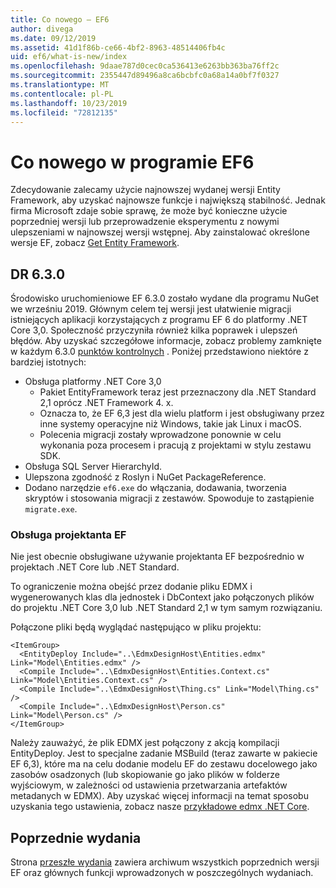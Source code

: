 ```yaml
---
title: Co nowego — EF6
author: divega
ms.date: 09/12/2019
ms.assetid: 41d1f86b-ce66-4bf2-8963-48514406fb4c
uid: ef6/what-is-new/index
ms.openlocfilehash: 9daae787d0cec0ca536413e6263bb363ba76ff2c
ms.sourcegitcommit: 2355447d89496a8ca6bcbfc0a68a14a0bf7f0327
ms.translationtype: MT
ms.contentlocale: pl-PL
ms.lasthandoff: 10/23/2019
ms.locfileid: "72812135"
---
```

# <a name="whats-new-in-ef6"></a>Co nowego w programie EF6

Zdecydowanie zalecamy użycie najnowszej wydanej wersji Entity Framework, aby uzyskać najnowsze funkcje i największą stabilność.
Jednak firma Microsoft zdaje sobie sprawę, że może być konieczne użycie poprzedniej wersji lub przeprowadzenie eksperymentu z nowymi ulepszeniami w najnowszej wersji wstępnej.
Aby zainstalować określone wersje EF, zobacz [Get Entity Framework](~/ef6/fundamentals/install.md).

## <a name="ef-630"></a>DR 6.3.0

Środowisko uruchomieniowe EF 6.3.0 zostało wydane dla programu NuGet we wrześniu 2019. Głównym celem tej wersji jest ułatwienie migracji istniejących aplikacji korzystających z programu EF 6 do platformy .NET Core 3,0. Społeczność przyczyniła również kilka poprawek i ulepszeń błędów. Aby uzyskać szczegółowe informacje, zobacz problemy zamknięte w każdym 6.3.0 [punktów kontrolnych](https://github.com/aspnet/EntityFramework6/milestones?state=closed) . Poniżej przedstawiono niektóre z bardziej istotnych:

- Obsługa platformy .NET Core 3,0
  - Pakiet EntityFramework teraz jest przeznaczony dla .NET Standard 2,1 oprócz .NET Framework 4. x.
  - Oznacza to, że EF 6,3 jest dla wielu platform i jest obsługiwany przez inne systemy operacyjne niż Windows, takie jak Linux i macOS.
  - Polecenia migracji zostały wprowadzone ponownie w celu wykonania poza procesem i pracują z projektami w stylu zestawu SDK.
- Obsługa SQL Server HierarchyId.
- Ulepszona zgodność z Roslyn i NuGet PackageReference.
- Dodano narzędzie `ef6.exe` do włączania, dodawania, tworzenia skryptów i stosowania migracji z zestawów. Spowoduje to zastąpienie `migrate.exe`.

### <a name="ef-designer-support"></a>Obsługa projektanta EF

Nie jest obecnie obsługiwane używanie projektanta EF bezpośrednio w projektach .NET Core lub .NET Standard. 

To ograniczenie można obejść przez dodanie pliku EDMX i wygenerowanych klas dla jednostek i DbContext jako połączonych plików do projektu .NET Core 3,0 lub .NET Standard 2,1 w tym samym rozwiązaniu.

Połączone pliki będą wyglądać następująco w pliku projektu:

``` csproj 
<ItemGroup>
  <EntityDeploy Include="..\EdmxDesignHost\Entities.edmx" Link="Model\Entities.edmx" />
  <Compile Include="..\EdmxDesignHost\Entities.Context.cs" Link="Model\Entities.Context.cs" />
  <Compile Include="..\EdmxDesignHost\Thing.cs" Link="Model\Thing.cs" />
  <Compile Include="..\EdmxDesignHost\Person.cs" Link="Model\Person.cs" />
</ItemGroup>
```

Należy zauważyć, że plik EDMX jest połączony z akcją kompilacji EntityDeploy. Jest to specjalne zadanie MSBuild (teraz zawarte w pakiecie EF 6,3), które ma na celu dodanie modelu EF do zestawu docelowego jako zasobów osadzonych (lub skopiowanie go jako plików w folderze wyjściowym, w zależności od ustawienia przetwarzania artefaktów metadanych w EDMX). Aby uzyskać więcej informacji na temat sposobu uzyskania tego ustawienia, zobacz nasze [przykładowe edmx .NET Core](https://aka.ms/EdmxDotNetCoreSample).

## <a name="past-releases"></a>Poprzednie wydania

Strona [przeszłe wydania](past-releases.md) zawiera archiwum wszystkich poprzednich wersji EF oraz głównych funkcji wprowadzonych w poszczególnych wydaniach.
